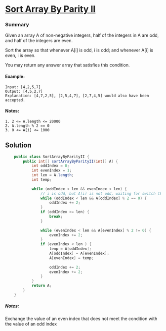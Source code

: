 # [Sort Array By Parity II](https://leetcode.com/problems/sort-array-by-parity-ii/)
### Summary 
Given an array A of non-negative integers, half of the integers in A are odd, and half of the integers are even.

Sort the array so that whenever A[i] is odd, i is odd; and whenever A[i] is even, i is even.

You may return any answer array that satisfies this condition.
#### Example:
    Input: [4,2,5,7]  
    Output: [4,5,2,7]  
    Explanation: [4,7,2,5], [2,5,4,7], [2,7,4,5] would also have been accepted.
    
#### Notes: 
    1. 2 <= A.length <= 20000  
    2. A.length % 2 == 0  
    3. 0 <= A[i] <= 1000  


## Solution
```java
    public class SortArrayByParityII {
        public int[] sortArrayByParityII(int[] A) {
            int oddIndex = 0;
            int evenIndex = 1;
            int len = A.length;
            int temp;
    
            while (oddIndex < len && evenIndex < len) {
                // i is odd, but A[i] is not odd, waiting for switch the value of i
                while (oddIndex < len && A[oddIndex] % 2 == 0) {
                    oddIndex += 2;
                }
                if (oddIndex >= len) {
                    break;
                }
    
                while (evenIndex < len && A[evenIndex] % 2 != 0) {
                    evenIndex += 2;
                }
                if (evenIndex < len ) {
                    temp = A[oddIndex];
                    A[oddIndex] = A[evenIndex];
                    A[evenIndex] = temp;
    
                    oddIndex += 2;
                    evenIndex += 2;
                }
            }
            return A;
        }
    }
```
##### Notes: 
  Exchange the value of an even index that does not meet the condition with the value of an odd index



